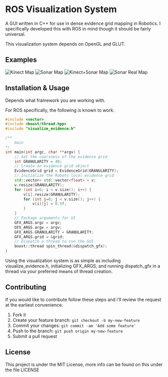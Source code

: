 # ROS Visualization System

A GUI written in C++ for use in dense evidence grid mapping in Robotics. 
I specifically developed this with ROS in mind though it should be fairly universal.

This visualization system depends on OpenGL and GLUT.


## Examples

![Kinect Map](http://i.imgur.com/sxctDoA.png)
![Sonar Map](http://i.imgur.com/6x04bOK.png)
![Kinect+Sonar Map](http://i.imgur.com/kLLjfSb.png)
![Sonar Real Map](http://i.imgur.com/7FfwHgf.png)

## Installation & Usage

Depends what framework you are working with.

For ROS specifically, the following is known to work.

```c++
#include <vector>
#include <boost/thread.hpp>
#include "visualize_evidence.h"

/**
    main
*/
int main(int argc, char **argv) {
    // Set the coarsness of the evidence grid
    int GRANULARITY = 40;
    // Create an evidence grid object
    EvidenceGrid grid = EvidenceGrid(GRANULARITY);
    // Initialize the Robots local evidence grid
    std::vector< std::vector<float> > v;
    v.resize(GRANULARITY);
    for (int i=0; i < v.size(); i++) {
        v[i].resize(GRANULARITY);
        for (int j=0; j < v.size(); j++) {
            v[i][j] = 0.5f;
        }
    }
    // Package arguments for UI
    GFX_ARGS.argc = argc; 
    GFX_ARGS.argv = argv; 
    GFX_ARGS.GRANULARITY = GRANULARITY; 
    GFX_ARGS.grid = &grid;
    // Dispatch a thread to run the GUI
    boost::thread spin_thread(&dispatch_gfx);
}
```
Using the visualization system is as simple as including visualize_evidence.h,
initializing GFX_ARGS, and running dispatch_gfx in a thread via your preferred means
of thread creation.

## Contributing

If you would like to contribute follow these steps and i'll review the
request at the earliest convenience.

1. Fork it
2. Create your feature branch: `git checkout -b my-new-feature`
3. Commit your changes: `git commit -am 'Add some feature'`
4. Push to the branch: `git push origin my-new-feature`
5. Submit a pull request

## License

This project is under the MIT License, more info can be found on this under the file LICENSE
